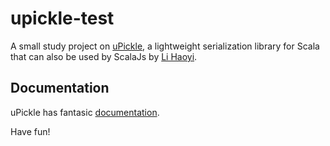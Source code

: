 # upickle-test
A small study project on [uPickle](https://github.com/lihaoyi/upickle-pprint), a lightweight serialization
library for Scala that can also be used by ScalaJs by [Li Haoyi](https://github.com/lihaoyi).

## Documentation
uPickle has fantasic [documentation](http://www.lihaoyi.com/upickle-pprint/upickle/).

Have fun!    